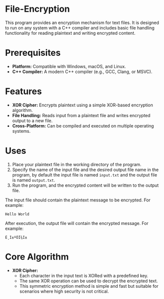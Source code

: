 # File-Encryption
This program provides an encryption mechanism for text files. It is designed to run on any system with a C++ compiler and includes basic file handling functionality for reading plaintext and writing encrypted content.

# Prerequisites
- **Platform:** Compatible with Windows, macOS, and Linux.
- **C++ Compiler:** A modern C++ compiler (e.g., GCC, Clang, or MSVC).

# Features
- **XOR Cipher:** Encrypts plaintext using a simple XOR-based encryption algorithm.
- **File Handling:** Reads input from a plaintext file and writes encrypted output to a new file.
- **Cross-Platform:** Can be compiled and executed on multiple operating systems.

# Uses
1. Place your plaintext file in the working directory of the program.
2. Specify the name of the input file and the desired output file name in the program, by default the input file is named ```input.txt``` and the output file is named ```output.txt```.
3. Run the program, and the encrypted content will be written to the output file.

The input file should contain the plaintext message to be encrypted. For example:
```
Hello World
```
After execution, the output file will contain the encrypted message. For example:
```
Ê¸Í±ºÕÎ¾Ì±
```

# Core Algorithm
- **XOR Cipher:**
  - Each character in the input text is XORed with a predefined key.
  - The same XOR operation can be used to decrypt the encrypted text.
  - This symmetric encryption method is simple and fast but suitable for scenarios where high security is not critical.
 

